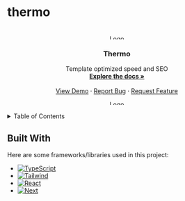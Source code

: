 # thermo


<!--
commands used
npx create-next-app@latest --typescript --tailwind

npx shadcn-ui@latest init
npx shadcn-ui@latest add button
npm install @sanity/image-url @sanity/vision query-string sanity

-->


<!-- PROJECT LOGO -->
<br />
<div align="center" id='readme-top'>
  <img src="https://i.makeagif.com/media/5-12-2016/8btHfN.gif" alt="Logo" width="300" height="10">

  <h3 align="center">Thermo</h3>

  <p align="center">
    Template optimized speed and SEO
    <br />
    <a href="https://github.com/WackyChomp/thermo"><strong>Explore the docs »</strong></a>
    <br />
    <br />
    <a href="https://github.com/WackyChomp/thermo">View Demo</a>
    ·
    <a href="https://github.com/WackyChomp/thermo/issues">Report Bug</a>
    ·
    <a href="https://github.com/WackyChomp/thermo/issues">Request Feature</a>
  </p>
  
  <img src="https://i.makeagif.com/media/5-12-2016/8btHfN.gif" alt="Logo" width="300" height="10">
</div>

<br>

<!-- TABLE OF CONTENTS -->
<details>
  <summary>Table of Contents</summary>
  <ol>
    <li>
      <a href="#about-the-project">About The Project</a>
      <ul>
        <li><a href="#built-with">Built With</a></li>
      </ul>
    </li>
    <li>
      <a href="#getting-started">Getting Started</a>
      <ul>
        <li><a href="#prerequisites">Prerequisites</a></li>
        <li><a href="#installation">Installation</a></li>
      </ul>
    </li>
    <li><a href="#usage">Usage</a></li>
    <li><a href="#roadmap">Roadmap</a></li>
    <li><a href="#contributing">Contributing</a></li>
    <li><a href="#license">License</a></li>
    <li><a href="#acknowledgments">Acknowledgments</a></li>
  </ol>
</details>

## Built With

Here are some frameworks/libraries used in this project:
* [![TypeScript][TypeScript]][TypeScript-url]
* [![Tailwind][Tailwind.css]][Tailwind-url]
* [![React][React.js]][React-url]
* [![Next][Next.js]][Next-url]

[Next.js]: https://img.shields.io/badge/next.js-000000?style=for-the-badge&logo=nextdotjs&logoColor=white
[Next-url]: https://nextjs.org/
[TypeScript]: https://img.shields.io/badge/TypeScript-007ACC?style=for-the-badge&logo=typescript&logoColor=white
[TypeScript-url]: https://www.typescriptlang.org/

[React.js]: https://img.shields.io/badge/React-20232A?style=for-the-badge&logo=react&logoColor=61DAFB
[React-url]: https://reactjs.org/
[Tailwind.css]: https://img.shields.io/badge/Tailwind_CSS-38B2AC?style=for-the-badge&logo=tailwind-css&logoColor=white
[Tailwind-url]: https://tailwindcss.com/



